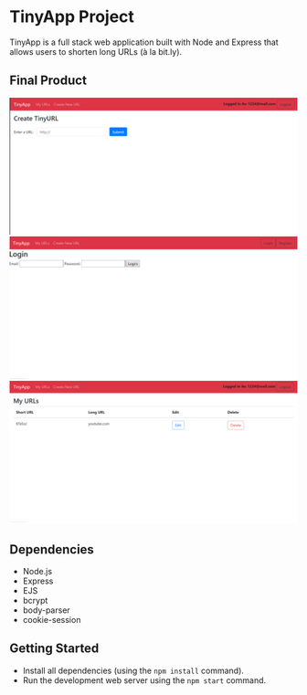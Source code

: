 # TinyApp Project

TinyApp is a full stack web application built with Node and Express that allows users to shorten long URLs (à la bit.ly).

## Final Product

!["screenshot description"](https://github.com/6hrslater/tinyapp-1/blob/master/docs/newurlpage.PNG?raw=true)
!["screenshot description"](https://github.com/6hrslater/tinyapp-1/blob/master/docs/loginpage.PNG?raw=true)
!["screenshot description"](https://github.com/6hrslater/tinyapp-1/blob/master/docs/editanddeletepage.PNG?raw=true)


## Dependencies

- Node.js
- Express
- EJS
- bcrypt
- body-parser
- cookie-session


## Getting Started

- Install all dependencies (using the `npm install` command).
- Run the development web server using the `npm start` command.